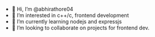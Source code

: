 - 👋 Hi, I’m @abhirathore04
- 👀 I’m interested in c++/c, frontend development
- 🌱 I’m currently learning nodejs and expressjs
- 💞️ I’m looking to collaborate on projects for frontend dev.

<!---
abhirathore04/abhirathore04 is a ✨ special ✨ repository because its `README.md` (this file) appears on your GitHub profile.
You can click the Preview link to take a look at your changes.
--->
